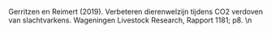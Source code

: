 Gerritzen en Reimert (2019). Verbeteren dierenwelzijn tijdens CO2 verdoven van slachtvarkens. Wageningen Livestock Research, Rapport 1181; p8. \n